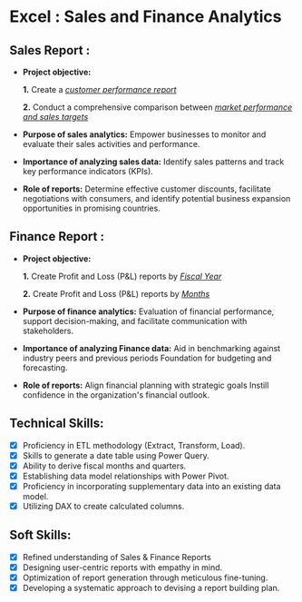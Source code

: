 # Excel : Sales and Finance Analytics
## Sales Report :


- **Project objective:** 

    **1.** Create a _[customer performance report](https://github.com/bellamjyothirmay/Excel-Sales-and-Finance-Analytics-/blob/main/customer_performance.pdf)_ 

    **2.**   Conduct a comprehensive comparison between _[market performance and sales targets](https://github.com/bellamjyothirmay/Excel-Sales-and-Finance-Analytics-/blob/main/market_performance.pdf)_


- **Purpose of sales analytics:**   Empower businesses to monitor and evaluate their sales activities and performance.

- **Importance of analyzing sales data:** Identify sales patterns and track key performance indicators (KPIs).

- **Role of reports:** Determine effective customer discounts, facilitate negotiations with consumers, and identify potential business expansion opportunities in promising countries.


## Finance Report :

- **Project objective:** 

    **1.** Create Profit and Loss (P&L) reports by _[Fiscal Year](https://github.com/bellamjyothirmay/Excel-Sales-and-Finance-Analytics-/blob/main/P%20%26%20L%20Statement%20by%20Fiscal%20Year.pdf)_
   
   **2.** Create Profit and Loss (P&L) reports by _[Months](https://github.com/bellamjyothirmay/Excel-Sales-and-Finance-Analytics-/blob/main/P%20%26%20L%20Statement%20by%20Months.pdf)_


- **Purpose of finance analytics:** Evaluation of financial performance, support decision-making, and facilitate communication with stakeholders.

- **Importance of analyzing Finance data:** Aid in benchmarking against industry peers and previous periods Foundation for budgeting and forecasting.

- **Role of reports:** Align financial planning with strategic goals Instill confidence in the organization's financial outlook.


## Technical Skills:
- [x]	Proficiency in ETL methodology (Extract, Transform, Load).
- [x]	Skills to generate a date table using Power Query.
- [x]	Ability to derive fiscal months and quarters.
- [x]	Establishing data model relationships with Power Pivot.
- [x]	Proficiency in incorporating supplementary data into an existing data model.
- [x]	Utilizing DAX to create calculated columns.

## Soft Skills:
- [x]	Refined understanding of Sales & Finance Reports
- [x]	Designing user-centric reports with empathy in mind.
- [x]	Optimization of report generation through meticulous fine-tuning.
- [x]	Developing a systematic approach to devising a report building plan.
